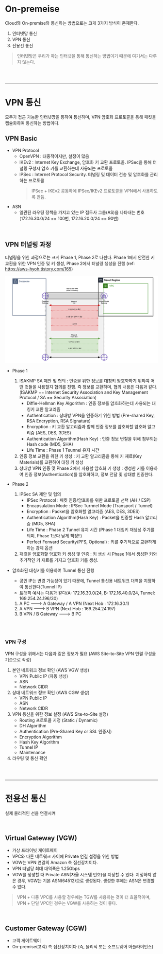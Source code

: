 # On-premeise
Cloud와 On-premise와 통신하는 방법으로는 크게 3가지 방식이 존재한다.
1) 인터넷망 통신
2) VPN 통신
3) 전용선 통신
> 인터넷망은 우리가 아는 인터넷을 통해 통신하는 방법이기 때문에 여기서는 다루지 않는다.

</br>
</br>


---
# VPN 통신
모두가 접근 가능한 인터넷망을 통하여 통신하며, VPN 암호화 프로토콜을 통해 패킷을 캡슐화하여 통신하는 방법이다.
</br>


## VPN Basic
* VPN Protocol
    - OpenVPN : 대중적이지만, 설정이 많음
    - IKEv2 : Internet Key Exchange, 암호화 키 교환 프로토콜. IPSec을 통해 터널링 구성시 암호 키를 교환하는데 사용되는 프로토콜
    - IPSec : Internet Protocol Security. 터널링 및 데이터 전송 및 암호화를 관리하는 프로토콜
        > IPSec + IKEv2 공동하에 IPSec/IKEv2 프로토콜을 VPN에서 사용하도록 만듬.
* ASN
    - 일관된 라우팅 정책을 가지고 있는 IP 접두사 그룹(AS)을 나타내는 번호 (172.16.30.0/24 == 100번, 172.16.20.0/24 == 90번)
</br>


## VPN 터널링 과정
터널링을 위한 과정으로는 크게 Phase 1, Phase 2로 나뉜다. Phase 1에서 안전한 키 교환을 위한 VPN 인증 및 키 생성, Phase 2에서 터널링 생성을 진행 (ref: https://aws-hyoh.tistory.com/165)

![VPNTunneling](../img/VPNTunneling.png)

* Phase 1
    1) ISAKMP SA 제안 및 협의 : 인증을 위한 정보를 대칭키 암호화하기 위햐여 어떤 것들을 사용할지 협의를 진행. 즉 정보를 교환하며, 협의 내용은 다음과 같다. (ISAKMP == Internet Security Association and Key Management Protocol / SA == Security Association)
        - Diffie-Hellman Key Algorithm : 인증 정보를 암호화하는데 사용되는 대칭키 교환 알고리즘
        - Authentication : 상대방 VPN을 인증하기 위한 방법 (Pre-shared Key, RSA Encryption, RSA Signature)
        - Encryption : 키 교환 알고리즘과 함께 인증 정보를 암호화할 암호화 알고리즘 (AES, DES, 3DES)
        - Authentication Algorithm(Hash Key) : 인증 정보 변질을 위해 첨부되는 Hash code (MD5, SHA)
        - Life Time : Phase 1 Teunnel 유지 시간
    2) 인증 정보 교환을 위한 키 생성 : 키 교환 알고리즘을 통해 키 재료(Key Materials)를 교환하여 대칭 키 생성
    3) 상대방 VPN 인증 및 Phase 2에서 사용할 암호화 키 생성 : 생성한 키를 이용하여 인증 정보(Authentication)를 암호화하고, 정보 전달 및 상대방 인증한다.
* Phase 2
    1) IPSec SA 제안 및 협의
        - IPSec Protocol : 패킷 인증/암호화를 위한 프로토콜 선택 (AH / ESP)
        - Encapsulation Mode : IPSec Turnnel Mode (Transport / Tunnel)
        - Encryption : Packet을 암호화할 알고리즘 (AES, DES, 3DES)
        - Authentication Algorithm(Hash Key)  : Packet을 인증할 Hash 알고리즘 (MD5, SHA)
        - Life Time : Phase 2 Tunnel 유지 시간 (Phase 1 대칭키 재생성 주기를 의미, Phase 1보다 낮게 책정!!)
        - Perfect Forward Security(PFS, Optional) : 키를 주기적으로 교환하게하는 강제 옵션
    2) 패킷을 암호화할 암호화 키 생성 및 인증 : 키 생성 시 Phase 1에서 생성한 키와 추가적인 키 재료를 가지고 암호화 키를 생성.

* 암호화된 대칭키를 이용하여 Tunnel 통신 진행
    - 공인 IP는 변경 가능성이 있기 때문에, Tunnel 통신용 네트워크 대역을 지정하여 통신한다(Tunnel IP)
    - 트래픽 예시는 다음과 같다(A: 172.16.30.0/24, B: 172.16.40.0/24, Tunnel: 169.254.24.196/30)
    1) A PC ---> A Gateway / A VPN (Next Hob : 172.16.30.1)
    2) A VPN ---> B VPN (Next Hob : 169.254.24.197)
    3) B VPN / B Gateway ---> B PC
</br>
</br>



### VPN 구성
VPN 구성을 위해서는 다음과 같은 정보가 필요 (AWS Site-to-Site VPN 연결 구성을 기준으로 작성)
1) 본인 네트워크 정보 확인 (AWS VGW 생성)
    - VPN Public IP (자동 생성)
    - ASN
    - Network CIDR
2) 상대 네트워크 정보 확인 (AWS CGW 생성)
    - VPN Public IP
    - ASN
    - Network CIDR
3) VPN 통신을 위한 정보 설정 (AWS Site-to-Site 설정)
    - Routing 프로토콜 지정 (Static / Dynamic)
    - DH Algorithm
    - Authentication (Pre-Shared Key or SSL 인증서)
    - Encryption Algorithm
    - Hash Key Algorithm
    - Tunnel IP
    - Maintenance
4) 라우팅 및 통신 확인
</br>
</br>




---
# 전용선 통신
실제 물리적인 선을 연결시켜 



</br>

## Virtual Gateway (VGW)
* 가상 프라이빗 게이트웨이
* VPC와 다른 네트워크 사이에 Private 연결 설정을 위한 방법
* VGW는 VPN 연결의 Amazon 측 집선장치이다.
* VPN 터널당 최대 대역폭은 1.25Gbps
* VGW를 생성할 때 Private ASN(자율 시스템 번호)을 지정할 수 있다. 지정하지 않은 경우, VGW는 기본 ASN(64512)으로 생성된다. 생성한 후에는 ASN은 변경할 수 없다.
> VPN + 다중 VPC를 사용할 경우에는 TGW를 사용하는 것이 더 효율적이며, VPN + 단일 VPC인 경우는 VGW를 사용하는 것이 좋다.
</br>

## Customer Gateway (CGW)
* 고객 게이트웨이
* On-premise(고객) 측 접선장치이다 (즉, 물리적 또는 소프트웨어 어플라이언스)
</br>
</br>








